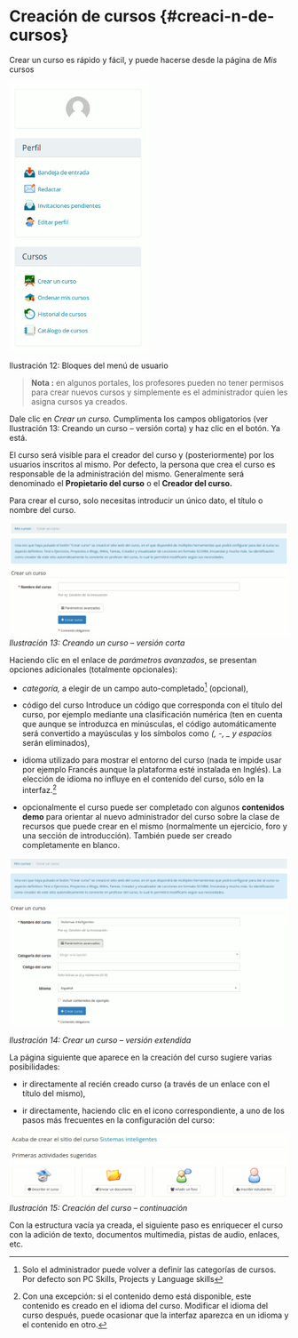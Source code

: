 # Creación de cursos {#creaci-n-de-cursos}

Crear un curso es rápido y fácil, y puede hacerse desde la página de _Mis_ cursos

![](assets/images14.png)

Ilustración 12: Bloques del menú de usuario

> **Nota :** en algunos portales, los profesores pueden no tener permisos para crear nuevos cursos y simplemente es el administrador quien les asigna cursos ya creados.

Dale clic en _Crear_ _un_ _curso._ Cumplimenta los campos obligatorios (ver Ilustración 13: Creando un curso – versión corta) y haz clic en el botón. Ya está.

El curso será visible para el creador del curso y (posteriormente) por los usuarios inscritos al mismo. Por defecto, la persona que crea el curso es responsable de la administración del mismo. Generalmente será denominado el **Propietario del curso** o el **Creador del curso.**

Para crear el curso, solo necesitas introducir un único dato, el título o nombre del curso.

![](assets/images15.png)*Ilustración 13: Creando un curso – versión corta*

Haciendo clic en el enlace de _parámetros avanzados_, se presentan opciones adicionales (totalmente opcionales):

*   _categoría,_ a elegir de un campo auto-completado[^5] (opcional),

*   código del curso Introduce un código que corresponda con el título del curso, por ejemplo mediante una clasificación numérica (ten en cuenta que aunque se introduzca en minúsculas, el código automáticamente será convertido a mayúsculas y los símbolos como _(, -, _ y espacios_ serán eliminados),

*   idioma utilizado para mostrar el entorno del curso (nada te impide usar por ejemplo Francés aunque la plataforma esté instalada en Inglés). La elección de idioma no influye en el contenido del curso, sólo en la interfaz.[^6]

*   opcionalmente el curso puede ser completado con algunos **contenidos demo** para orientar al nuevo administrador del curso sobre la clase de recursos que puede crear en el mismo (normalmente un ejercicio, foro y una sección de introducción). También puede ser creado completamente en blanco.

![](assets/images16.png)

*Ilustración 14: Crear un curso – versión extendida*

La página siguiente que aparece en la creación del curso sugiere varias posibilidades:

*   ir directamente al recién creado curso (a través de un enlace con el título del mismo),

*   ir directamente, haciendo clic en el icono correspondiente, a uno de los pasos más frecuentes en la configuración del curso:

![](assets/images271.png)*Ilustración 15: Creación del curso – continuación*

Con la estructura vacía ya creada, el siguiente paso es enriquecer el curso con la adición de texto, documentos multimedia, pistas de audio, enlaces, etc.

[^5]: Solo el administrador puede volver a definir las categorías de cursos. Por defecto son PC Skills, Projects y Language skills

[^6]: Con una excepción: si el contenido demo está disponible, este contenido es creado en el idioma del curso. Modificar el idioma del curso después, puede ocasionar que la interfaz aparezca en un idioma y el contenido en otro.